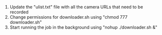 1. Update the "ulist.txt" file with all the camera URLs that need to be recorded
2. Change permissions for downloader.sh using "chmod 777 downloader.sh"
3. Start running the job in the background using "nohup ./downloader.sh &"